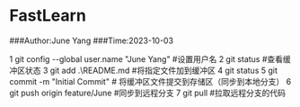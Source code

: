 # FastLearn

###Author:June Yang
###Time:2023-10-03


1 git config --global user.name "June Yang" #设置用户名
2 git status #查看缓冲区状态
3 git add .\README.md #将指定文件加到缓冲区
4 git status
5 git commit -m "Initial Commit" # 将缓冲区文件提交到存储区（同步到本地分支）
6 git push origin feature/June #同步到远程分支
7 git pull #拉取远程分支的代码
